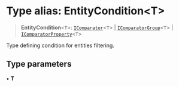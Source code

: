 # Type alias: EntityCondition\<T\>

> **EntityCondition**\<`T`\>: [`IComparator`](../interfaces/IComparator.md)\<`T`\> \| [`IComparatorGroup`](../interfaces/IComparatorGroup.md)\<`T`\> \| [`IComparatorProperty`](../interfaces/IComparatorProperty.md)\<`T`\>

Type defining condition for entities filtering.

## Type parameters

• **T**
